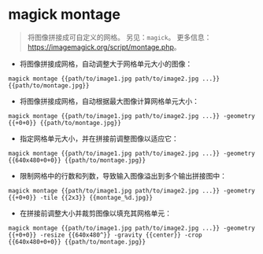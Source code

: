 # magick montage

> 将图像拼接成可自定义的网格。
> 另见：`magick`。
> 更多信息：<https://imagemagick.org/script/montage.php>。

- 将图像拼接成网格，自动调整大于网格单元大小的图像：

`magick montage {{path/to/image1.jpg path/to/image2.jpg ...}} {{path/to/montage.jpg}}`

- 将图像拼接成网格，自动根据最大图像计算网格单元大小：

`magick montage {{path/to/image1.jpg path/to/image2.jpg ...}} -geometry {{+0+0}} {{path/to/montage.jpg}}`

- 指定网格单元大小，并在拼接前调整图像以适应它：

`magick montage {{path/to/image1.jpg path/to/image2.jpg ...}} -geometry {{640x480+0+0}} {{path/to/montage.jpg}}`

- 限制网格中的行数和列数，导致输入图像溢出到多个输出拼接图中：

`magick montage {{path/to/image1.jpg path/to/image2.jpg ...}} -geometry {{+0+0}} -tile {{2x3}} {{montage_%d.jpg}}`

- 在拼接前调整大小并裁剪图像以填充其网格单元：

`magick montage {{path/to/image1.jpg path/to/image2.jpg ...}} -geometry {{+0+0}} -resize {{640x480^}} -gravity {{center}} -crop {{640x480+0+0}} {{path/to/montage.jpg}}`